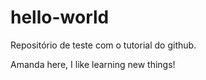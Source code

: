 # hello-world
Repositório de teste com o tutorial do github.

Amanda here, I like learning new things!
